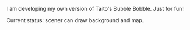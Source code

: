 I am developing my own version of Taito's Bubble Bobble. Just for fun!

Current status: scener can draw background and map.
